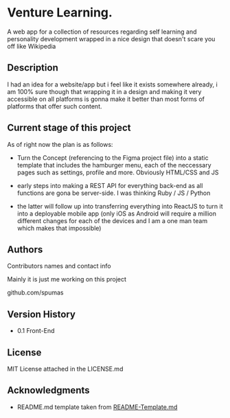 # Venture Learning.

A web app for a collection of resources regarding self learning and personality development wrapped in a nice design that doesn't scare you off like Wikipedia

## Description

 I had an idea for a website/app but i feel like it exists somewhere already, i am 100% sure though that wrapping it in a design and making it very accessible on all platforms is gonna make it better than most forms of platforms that offer such content.

## Current stage of this project

As of right now the plan is as follows:

- Turn the Concept (referencing to the Figma project file) into a static template that includes the hamburger menu, each of the neccessary pages such as settings, profile and more. Obviously HTML/CSS and JS

- early steps into making a REST API for everything back-end as all functions are gona be server-side. I was thinking Ruby / JS / Python

- the latter will follow up into transferring everything into ReactJS to turn it into a deployable mobile app (only iOS as Android will require a million different changes for each of the devices and I am a one man team which makes that impossible)

## Authors

Contributors names and contact info

Mainly it is just me working on this project

github.com/spumas

## Version History

- 0.1 Front-End

## License

MIT License attached in the LICENSE.md

## Acknowledgments

- README.md template taken from [README-Template.md](https://gist.github.com/DomPizzie/7a5ff55ffa9081f2de27c315f5018afc)